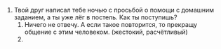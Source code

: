 1. Твой друг написал тебе ночью с просьбой о помощи с домашним заданием, а ты уже лёг в постель. Как ты поступишь?
	1. Ничего не отвечу. А если такое повторится, то прекращу общение с этим человеком. (жестокий, расчётливый)
	2. 